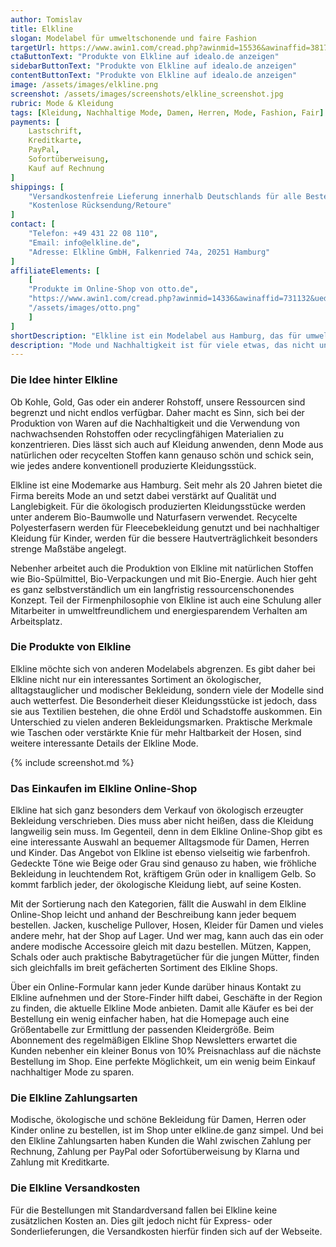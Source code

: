 ```yaml
---
author: Tomislav
title: Elkline
slogan: Modelabel für umweltschonende und faire Fashion
targetUrl: https://www.awin1.com/cread.php?awinmid=15536&awinaffid=381745&ued=https%3A%2F%2Fwww.idealo.de%2Fpreisvergleich%2FMainSearchProductCategory.html%3Fq%3DElkline
ctaButtonText: "Produkte von Elkline auf idealo.de anzeigen"
sidebarButtonText: "Produkte von Elkline auf idealo.de anzeigen"
contentButtonText: "Produkte von Elkline auf idealo.de anzeigen"
image: /assets/images/elkline.png
screenshot: /assets/images/screenshots/elkline_screenshot.jpg
rubric: Mode & Kleidung
tags: [Kleidung, Nachhaltige Mode, Damen, Herren, Mode, Fashion, Fair]
payments: [
    Lastschrift,
    Kreditkarte,
    PayPal,
    Sofortüberweisung,
    Kauf auf Rechnung
]
shippings: [
    "Versandkostenfreie Lieferung innerhalb Deutschlands für alle Bestellungen",
    "Kostenlose Rücksendung/Retoure"
]
contact: [
    "Telefon: +49 431 22 08 110",
    "Email: info@elkline.de",
    "Adresse: Elkline GmbH, Falkenried 74a, 20251 Hamburg"
]
affiliateElements: [
    [
    "Produkte im Online-Shop von otto.de",
    "https://www.awin1.com/cread.php?awinmid=14336&awinaffid=731132&ued=https%3A%2F%2Fwww.otto.de%2Fsuche%2FElkline%2F",
    "/assets/images/otto.png"
    ]
]
shortDescription: "Elkline ist ein Modelabel aus Hamburg, das für umweltfreundliche Kleidung steht und soziale, gesellschaftlich sowie ökologische Verantwortung übernimmt."
description: "Mode und Nachhaltigkeit ist für viele etwas, das nicht unbedingt zusammenpassen mag. Dies ist jedoch nicht immer der Fall, denn es gibt inzwischen viele Labels, die sich auf ökologisch produzierte Bekleidung spezialisiert haben. So hat auch Elkline einen eigenen Online-Shop für nachhaltige Kleidungsstücke."
---
```


### Die Idee hinter Elkline

Ob Kohle, Gold, Gas oder ein anderer Rohstoff, unsere Ressourcen sind begrenzt und nicht endlos verfügbar. Daher macht es Sinn, sich bei der Produktion von Waren auf die Nachhaltigkeit und die Verwendung von nachwachsenden Rohstoffen oder recyclingfähigen Materialien zu konzentrieren. Dies lässt sich auch auf Kleidung anwenden, denn Mode aus natürlichen oder recycelten Stoffen kann genauso schön und schick sein, wie jedes andere konventionell produzierte Kleidungsstück.

Elkline ist eine Modemarke aus Hamburg. Seit mehr als 20 Jahren bietet die Firma bereits Mode an und setzt dabei verstärkt auf Qualität und Langlebigkeit. Für die ökologisch produzierten Kleidungsstücke werden unter anderem Bio-Baumwolle und Naturfasern verwendet. Recycelte Polyesterfasern werden für Fleecebekleidung genutzt und bei nachhaltiger Kleidung für Kinder, werden für die bessere Hautverträglichkeit besonders strenge Maßstäbe angelegt.

Nebenher arbeitet auch die Produktion von Elkline mit natürlichen Stoffen wie Bio-Spülmittel, Bio-Verpackungen und mit Bio-Energie. Auch hier geht es ganz selbstverständlich um ein langfristig ressourcenschonendes Konzept. Teil der Firmenphilosophie von Elkline ist auch eine Schulung aller Mitarbeiter in umweltfreundlichem und energiesparendem Verhalten am Arbeitsplatz.

### Die Produkte von Elkline

Elkline möchte sich von anderen Modelabels abgrenzen. Es gibt daher bei Elkline nicht nur ein interessantes Sortiment an ökologischer, alltagstauglicher und modischer Bekleidung, sondern viele der Modelle sind auch wetterfest. Die Besonderheit dieser Kleidungsstücke ist jedoch, dass sie aus Textilien bestehen, die ohne Erdöl und Schadstoffe auskommen. Ein Unterschied zu vielen anderen Bekleidungsmarken. Praktische Merkmale wie Taschen oder verstärkte Knie für mehr Haltbarkeit der Hosen, sind weitere interessante Details der Elkline Mode.

{% include screenshot.md %}

### Das Einkaufen im Elkline Online-Shop

Elkline hat sich ganz besonders dem Verkauf von ökologisch erzeugter Bekleidung verschrieben. Dies muss aber nicht heißen, dass die Kleidung langweilig sein muss. Im Gegenteil, denn in dem Elkline Online-Shop gibt es eine interessante Auswahl an bequemer Alltagsmode für Damen, Herren und Kinder. Das Angebot von Elkline ist ebenso vielseitig wie farbenfroh. Gedeckte Töne wie Beige oder Grau sind genauso zu haben, wie fröhliche Bekleidung in leuchtendem Rot, kräftigem Grün oder in knalligem Gelb. So kommt farblich jeder, der ökologische Kleidung liebt, auf seine Kosten.

Mit der Sortierung nach den Kategorien, fällt die Auswahl in dem Elkline Online-Shop leicht und anhand der Beschreibung kann jeder bequem bestellen. Jacken, kuschelige Pullover, Hosen, Kleider für Damen und vieles andere mehr, hat der Shop auf Lager. Und wer mag, kann auch das ein oder andere modische Accessoire gleich mit dazu bestellen. Mützen, Kappen, Schals oder auch praktische Babytragetücher für die jungen Mütter, finden sich gleichfalls im breit gefächerten Sortiment des Elkline Shops.

Über ein Online-Formular kann jeder Kunde darüber hinaus Kontakt zu Elkline aufnehmen und der Store-Finder hilft dabei, Geschäfte in der Region zu finden, die aktuelle Elkline Mode anbieten. Damit alle Käufer es bei der Bestellung ein wenig einfacher haben, hat die Homepage auch eine Größentabelle zur Ermittlung der passenden Kleidergröße. Beim Abonnement des regelmäßigen Elkline Shop Newsletters erwartet die Kunden nebenher ein kleiner Bonus von 10% Preisnachlass auf die nächste Bestellung im Shop. Eine perfekte Möglichkeit, um ein wenig beim Einkauf nachhaltiger Mode zu sparen.

### Die Elkline Zahlungsarten

Modische, ökologische und schöne Bekleidung für Damen, Herren oder Kinder online zu bestellen, ist im Shop unter elkline.de ganz simpel. Und bei den Elkline Zahlungsarten haben Kunden die Wahl zwischen Zahlung per Rechnung, Zahlung per PayPal oder Sofortüberweisung by Klarna und Zahlung mit Kreditkarte.

### Die Elkline Versandkosten

Für die Bestellungen mit Standardversand fallen bei Elkline keine zusätzlichen Kosten an. Dies gilt jedoch nicht für Express- oder Sonderlieferungen, die Versandkosten hierfür finden sich auf der Webseite.
